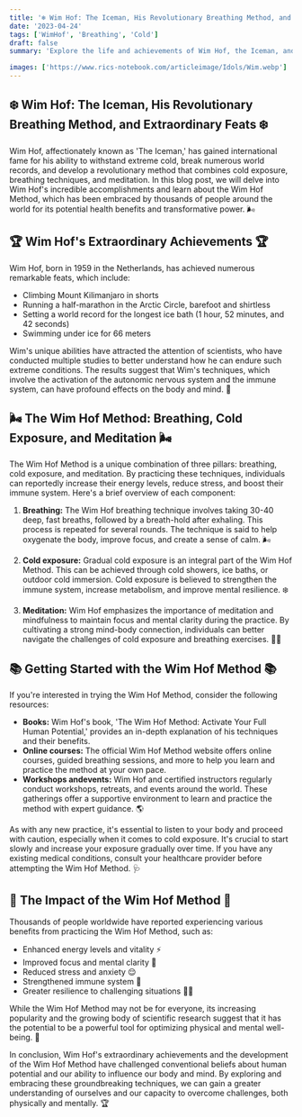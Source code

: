 ```yaml
---
title: '❄️ Wim Hof: The Iceman, His Revolutionary Breathing Method, and Extraordinary Feats ❄️'
date: '2023-04-24'
tags: ['WimHof', 'Breathing', 'Cold']
draft: false
summary: 'Explore the life and achievements of Wim Hof, the Iceman, and learn about his groundbreaking Wim Hof Method that combines cold exposure, breathing techniques, and meditation.'

images: ['https://www.rics-notebook.com/articleimage/Idols/Wim.webp']
---
```


## ❄️ Wim Hof: The Iceman, His Revolutionary Breathing Method, and Extraordinary Feats ❄️

Wim Hof, affectionately known as 'The Iceman,' has gained international fame for
his ability to withstand extreme cold, break numerous world records, and develop
a revolutionary method that combines cold exposure, breathing techniques, and
meditation. In this blog post, we will delve into Wim Hof's incredible
accomplishments and learn about the Wim Hof Method, which has been embraced by
thousands of people around the world for its potential health benefits and
transformative power. 🌬️

## 🏆 Wim Hof's Extraordinary Achievements 🏆

Wim Hof, born in 1959 in the Netherlands, has achieved numerous remarkable
feats, which include:

- Climbing Mount Kilimanjaro in shorts
- Running a half-marathon in the Arctic Circle, barefoot and shirtless
- Setting a world record for the longest ice bath (1 hour, 52 minutes, and 42
  seconds)
- Swimming under ice for 66 meters

Wim's unique abilities have attracted the attention of scientists, who have
conducted multiple studies to better understand how he can endure such extreme
conditions. The results suggest that Wim's techniques, which involve the
activation of the autonomic nervous system and the immune system, can have
profound effects on the body and mind. 🧬

## 🌬️ The Wim Hof Method: Breathing, Cold Exposure, and Meditation 🌬️

The Wim Hof Method is a unique combination of three pillars: breathing, cold
exposure, and meditation. By practicing these techniques, individuals can
reportedly increase their energy levels, reduce stress, and boost their immune
system. Here's a brief overview of each component:

1. **Breathing:** The Wim Hof breathing technique involves taking 30-40 deep,
   fast breaths, followed by a breath-hold after exhaling. This process is
   repeated for several rounds. The technique is said to help oxygenate the
   body, improve focus, and create a sense of calm. 🌬️

2. **Cold exposure:** Gradual cold exposure is an integral part of the Wim Hof
   Method. This can be achieved through cold showers, ice baths, or outdoor cold
   immersion. Cold exposure is believed to strengthen the immune system,
   increase metabolism, and improve mental resilience. ❄️

3. **Meditation:** Wim Hof emphasizes the importance of meditation and
   mindfulness to maintain focus and mental clarity during the practice. By
   cultivating a strong mind-body connection, individuals can better navigate
   the challenges of cold exposure and breathing exercises. 🧘‍♂️

## 📚 Getting Started with the Wim Hof Method 📚

If you're interested in trying the Wim Hof Method, consider the following
resources:

- **Books:** Wim Hof's book, 'The Wim Hof Method: Activate Your Full Human
  Potential,' provides an in-depth explanation of his techniques and their
  benefits.
- **Online courses:** The
  official Wim Hof Method website offers online
  courses, guided breathing sessions, and more to help you learn and practice
  the method at your own pace.
- **Workshops andevents:** Wim Hof and certified instructors regularly conduct
  workshops, retreats, and events around the world. These gatherings offer a
  supportive environment to learn and practice the method with expert guidance.
  🌎

As with any new practice, it's essential to listen to your body and proceed with
caution, especially when it comes to cold exposure. It's crucial to start slowly
and increase your exposure gradually over time. If you have any existing medical
conditions, consult your healthcare provider before attempting the Wim Hof
Method. 🩺

## 🌟 The Impact of the Wim Hof Method 🌟

Thousands of people worldwide have reported experiencing various benefits from
practicing the Wim Hof Method, such as:

- Enhanced energy levels and vitality ⚡️
- Improved focus and mental clarity 🤔
- Reduced stress and anxiety 😌
- Strengthened immune system 💪
- Greater resilience to challenging situations 🏋️‍♂️

While the Wim Hof Method may not be for everyone, its increasing popularity and
the growing body of scientific research suggest that it has the potential to be
a powerful tool for optimizing physical and mental well-being. 🚀

In conclusion, Wim Hof's extraordinary achievements and the development of the
Wim Hof Method have challenged conventional beliefs about human potential and
our ability to influence our body and mind. By exploring and embracing these
groundbreaking techniques, we can gain a greater understanding of ourselves and
our capacity to overcome challenges, both physically and mentally. 🏆

